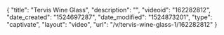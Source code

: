 {
    "title": "Tervis Wine Glass",
    "description": "",
    "videoid": "162282812",
    "date_created": "1524697287",
    "date_modified": "1524873201",
    "type": "captivate",
    "layout": "video",
    "url": "\/v\/tervis-wine-glass-1\/162282812"
}